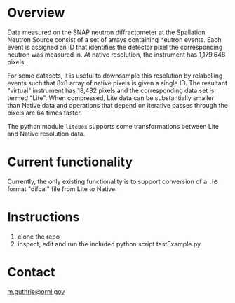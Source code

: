 # Overview

Data measured on the SNAP neutron diffractometer at the Spallation Neutron Source consist of a set of arrays containing neutron events. Each event is assigned an ID that identifies the detector pixel the corresponding neutron was measured in. At native resolution, the instrument has 1,179,648 pixels. 

For some datasets, it is useful to downsample this resolution by relabelling events such that 8x8 array of native pixels is given a single ID. The resultant "virtual" instrument has 18,432 pixels and the corresponding data set is termed "Lite". When compressed, Lite data can be substantially smaller than Native data and operations that depend on iterative passes through the pixels are 64 times faster.

The python module `liteBox` supports some transformations between Lite and Native resolution data.

# Current functionality

Currently, the only existing functionality is to support conversion of a `.h5` format "difcal" file from Lite to Native.

# Instructions

1. clone the repo
2. inspect, edit and run the included python script testExample.py

# Contact

m.guthrie@ornl.gov
